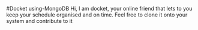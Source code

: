 #Docket using-MongoDB
Hi, I am docket, your online friend that lets to you keep your schedule organised and on time. 
Feel free to clone it onto your system and contribute to it
